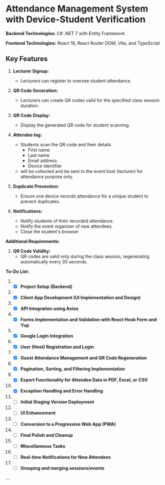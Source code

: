 # Attendance Management System with Device-Student Verification

**Backend Technologies:** C# .NET 7 with Entity Framework

**Frontend Technologies:** React 18, React Router DOM, Vite, and TypeScript

## Key Features

1. **Lecturer Signup:**
   - Lecturers can register to oversee student attendance.

2. **QR Code Generation:**
   - Lecturers can create QR codes valid for the specified class session duration.

3. **QR Code Display:**
   - Display the generated QR code for student scanning.

4. **Attendee log:**
   - Students scan the QR code and their details
     - First name
     - Last name
     - Email address
     - Device identifier
   - will be collected and be sent to the event host (lecturer) for attendance purpose only.

5. **Duplicate Prevention:**
   - Ensure one device records attendance for a unique student to prevent duplicates.

6. **Notifications:**
   - Notify students of their recorded attendance.
   - Notify the event organizer of new attendees.
   - Close the student's browser

**Additional Requirements:**

1. **QR Code Validity:**
   - QR codes are valid only during the class session, regenerating automatically every 30 seconds.

**To-Do List:**

1. - [x] **Project Setup (Backend)**
1. - [x] **Client App Development (UI Implementation and Design)**
1. - [x] **API Integration using Axios**
1. - [x] **Forms Implementation and Validation with React Hook Form and Yup**
1. - [x] **Google Login Integration**
1. - [x] **User (Host) Registration and Login**
1. - [x] **Guest Attendance Management and QR Code Regeneration**
1. - [x] **Pagination, Sorting, and Filtering Implementation**
1. - [x] **Export Functionality for Attendee Data in PDF, Excel, or CSV**
1. - [x] **Exception Handling and Error Handling**
1. - [ ] **Initial Staging Version Deployment**
1. - [ ] **UI Enhancement**
1. - [ ] **Conversion to a Progressive Web App (PWA)**
1. - [ ] **Final Polish and Cleanup**
1. - [ ] **Miscellaneous Tasks**
1. - [ ] **Real-time Notifications for New Attendees**
1. - [ ] **Grouping and merging sessions/events**

...
